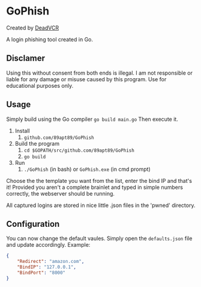 # GoPhish

Created by [DeadVCR](http://deadvcr.com)

A login phishing tool created in Go.

## Disclamer

Using this without consent from both ends is illegal. I am not responsible or liable for any damage or misuse caused by this program. Use for educational purposes only.

## Usage

Simply build using the Go compiler
`go build main.go`
Then execute it.

1. Install
    1. `github.com/89apt89/GoPhish`
2. Build the program
    1. `cd $GOPATH/src/github.com/89apt89/GoPhish`
    2. `go build`
3. Run
    1. `./GoPhish` (in bash) or `GoPhish.exe` (in cmd prompt)

Choose the the template you want from the list, enter the bind IP and that's it! Provided you aren't a complete brainlet and typed in simple numbers correctly, the webserver should be running.

All captured logins are stored in nice little .json files in the 'pwned' directory.

## Configuration

You can now change the default vaules. Simply open the `defaults.json` file and update accordingly.
Example:

```json
{
    "Redirect": "amazon.com",
    "BindIP": "127.0.0.1",
    "BindPort": "8000"
}
```
